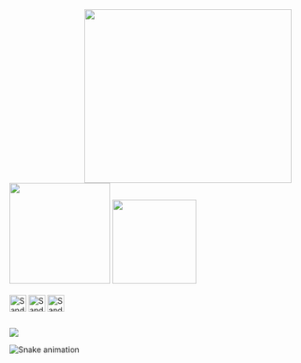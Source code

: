 
<img  align="right" src="https://i.imgur.com/sxk77e6.gif" height='310px' width='370px'>
<img  height="180em" src="https://github-readme-stats.vercel.app/api?username=sandrivitorino&show_icons=true&border_color=00000000&theme=midnight-purple&text_color=CFB53&icon_color=4b0076&bg_color=00000000&include_all_commits=true&count_private=true"/>
<img  height="150em"  src="https://github-readme-stats.vercel.app/api/top-langs?username=sandrivitorino&hide_border=true&layout=compact&text_color=592693&theme=midnight-purple&bg_color=00000000">
  
  
  <div style="display: inline_block"><br>
  <img align="center" alt="Sandri-Js" height="30" width="30" src="https://github.com/sandrivitorino/sandrivitorino/assets/118567140/8a74f614-7c60-4b66-80e1-31cdd140d27b">
  <img align="center" alt="Sandri-HTML" height="30" width="30" src="https://icons.iconarchive.com/icons/cornmanthe3rd/plex/256/Other-html-5-icon.png">
  <img align="center" alt="Sandri-CSS" height="30" width="30" src="https://img.icons8.com/?size=512&id=21278&format=png"
</div>
  
  ##
  
 <div>
  <a href="https://www.linkedin.com/in/sandrine-vitorino-a74014205/" target="_blank"><img src="https://img.shields.io/badge/-LinkedIn-%230077B5?style=for-the-badge&logo=linkedin&logoColor=white" target="_blank"></a>   
   
![Snake animation](https://github.com/sandrivitorino/sandrivitorino/blob/output/github-contribution-grid-snake.svg)
   
</div>
